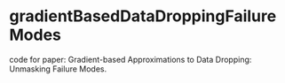 # gradientBasedDataDroppingFailureModes
code for paper: Gradient-based Approximations to Data Dropping: Unmasking Failure Modes.
